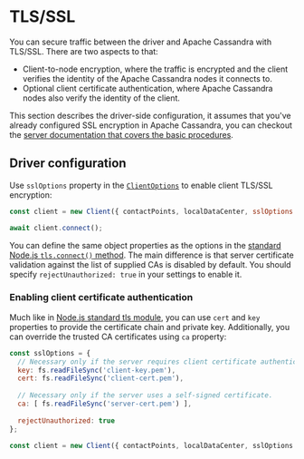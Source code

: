 # TLS/SSL

You can secure traffic between the driver and Apache Cassandra with TLS/SSL. There are two aspects to that:

- Client-to-node encryption, where the traffic is encrypted and the client verifies the identity of the 
Apache Cassandra nodes it connects to.
- Optional client certificate authentication, where Apache Cassandra nodes also verify the identity of the client.

This section describes the driver-side configuration, it assumes that you've already configured SSL encryption in 
Apache Cassandra, you can checkout the [server documentation that covers the basic procedures][client-to-node].

## Driver configuration

Use `sslOptions` property in the [`ClientOptions`](/api/type.ClientOptions/) to enable client TLS/SSL 
encryption:

```javascript
const client = new Client({ contactPoints, localDataCenter, sslOptions: { rejectUnauthorized: true }});

await client.connect();
```

You can define the same object properties as the options in the [standard Node.js `tls.connect()` 
method][tls-connect-options]. The main difference is that server certificate validation against the list of supplied
CAs is disabled by default. You should specify `rejectUnauthorized: true` in your settings to enable it.

### Enabling client certificate authentication

Much like in [Node.js standard tls module][nodejs-tls], you can use `cert` and `key` properties to provide the 
certificate chain and private key. Additionally, you can override the trusted CA certificates using `ca` property:

```javascript
const sslOptions = {
  // Necessary only if the server requires client certificate authentication.
  key: fs.readFileSync('client-key.pem'),
  cert: fs.readFileSync('client-cert.pem'),
  
  // Necessary only if the server uses a self-signed certificate.
  ca: [ fs.readFileSync('server-cert.pem') ],
  
  rejectUnauthorized: true
};

const client = new Client({ contactPoints, localDataCenter, sslOptions });
```

[client-to-node]: https://docs.datastax.com/en/cassandra/3.0/cassandra/configuration/secureSSLClientToNode.html
[tls-connect-options]: https://nodejs.org/api/tls.html#tls_tls_connect_options_callback
[nodejs-tls]: https://nodejs.org/api/tls.html 